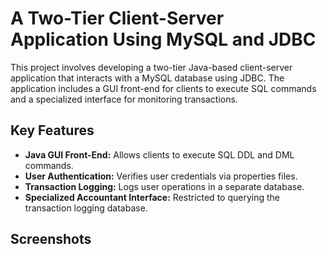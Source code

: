# A Two-Tier Client-Server Application Using MySQL and JDBC

This project involves developing a two-tier Java-based client-server application that interacts with a MySQL database using JDBC. The application includes a GUI front-end for clients to execute SQL commands and a specialized interface for monitoring transactions.

## Key Features
- **Java GUI Front-End:** Allows clients to execute SQL DDL and DML commands.
- **User Authentication:** Verifies user credentials via properties files.
- **Transaction Logging:** Logs user operations in a separate database.
- **Specialized Accountant Interface:** Restricted to querying the transaction logging database.

## Screenshots

